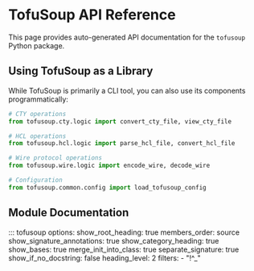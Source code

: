 # TofuSoup API Reference

This page provides auto-generated API documentation for the `tofusoup` Python package.

## Using TofuSoup as a Library

While TofuSoup is primarily a CLI tool, you can also use its components programmatically:

```python
# CTY operations
from tofusoup.cty.logic import convert_cty_file, view_cty_file

# HCL operations
from tofusoup.hcl.logic import parse_hcl_file, convert_hcl_file

# Wire protocol operations
from tofusoup.wire.logic import encode_wire, decode_wire

# Configuration
from tofusoup.common.config import load_tofusoup_config
```

## Module Documentation

::: tofusoup
    options:
      show_root_heading: true
      members_order: source
      show_signature_annotations: true
      show_category_heading: true
      show_bases: true
      merge_init_into_class: true
      separate_signature: true
      show_if_no_docstring: false
      heading_level: 2
      filters:
        - "!^_"